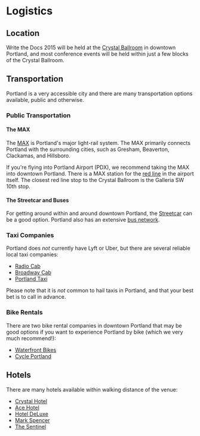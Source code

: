 # Logistics

## Location

Write the Docs 2015 will be held at the [Crystal
Ballroom](http://www.mcmenamins.com/CrystalBallroom) in downtown
Portland, and most conference events will be held within just a few
blocks of the Crystal Ballroom.

## Transportation

Portland is a very accessible city and there are many transportation
options available, public and otherwise.

### Public Transportation

#### The MAX

The [MAX](http://trimet.org/max) is Portland's major light-rail system.
The MAX primarily connects Portland with the surrounding cities, such as
Gresham, Beaverton, Clackamas, and Hillsboro.

If you're flying into Portland Airport (PDX), we recommend taking the MAX into
downtown Portland. There is a MAX station for the [red
line](http://trimet.org/schedules/maxredline.htm) in the airport itself.
The closest red line stop to the Crystal Ballroom is the Galleria SW
10th stop.

#### The Streetcar and Buses

For getting around within and around downtown Portland, the
[Streetcar](http://www.portlandstreetcar.org/) can be a good option.
Portland also has an extensive [bus network](http://trimet.org/bus/).

### Taxi Companies

Portland does _not_ currently have Lyft or Uber, but there are several
reliable local taxi companies:

* [Radio Cab](http://www.radiocab.net/)
* [Broadway Cab](http://www.broadwaycab.com/)
* [Portland Taxi](http://portlandtaxi.net/)

Please note that it is _not_ common to hail taxis in Portland, and that
your best bet is to call in advance.

### Bike Rentals

There are two bike rental companies in downtown Portland that may be
good options if you want to experience Portland by bike (which we very
much recommend!):

* [Waterfront Bikes](http://trimet.org/bus/)
* [Cycle Portland](http://www.portlandbicycletours.com/)

## Hotels

There are many hotels available within walking distance of the venue:

* [Crystal Hotel](http://www.mcmenamins.com/CrystalHotel)
* [Ace Hotel](http://www.acehotel.com/portland)
* [Hotel DeLuxe](http://www.hoteldeluxeportland.com/)
* [Mark Spencer](http://www.markspencer.com/)
* [The Sentinel](http://www.sentinelhotel.com/)
